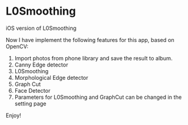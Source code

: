 L0Smoothing
===========

iOS version of L0Smoothing

Now I have implement the following features for this app, based on OpenCV:

1. Import photos from phone library and save the result to album.
2. Canny Edge detector
3. L0Smoothing
4. Morphological Edge detector
5. Graph Cut
6. Face Detector
7. Parameters for L0Smoothing and GraphCut can be changed in the setting page

Enjoy!
